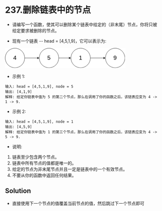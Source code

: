 # 237.删除链表中的节点

- 请编写一个函数，使其可以删除某个链表中给定的（非末尾）节点，你将只被给定要求被删除的节点。

- 现有一个链表 -- head = [4,5,1,9]，它可以表示为:

![237](./static/237.png)

- 示例 1:

```shell
输入: head = [4,5,1,9], node = 5
输出: [4,1,9]
解释: 给定你链表中值为 5 的第二个节点，那么在调用了你的函数之后，该链表应变为 4 -> 1 -> 9.
```

- 示例 2:

```
输入: head = [4,5,1,9], node = 1
输出: [4,5,9]
解释: 给定你链表中值为 1 的第三个节点，那么在调用了你的函数之后，该链表应变为 4 -> 5 -> 9.
```

- 说明:

1. 链表至少包含两个节点。
2. 链表中所有节点的值都是唯一的。
3. 给定的节点为非末尾节点并且一定是链表中的一个有效节点。
4. 不要从你的函数中返回任何结果。

## Solution

- 直接使用下一个节点的值覆盖当前节点的值，然后跳过下一个节点即可
